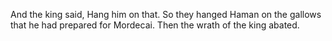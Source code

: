 And the king said, Hang him on that. So they hanged Haman on the gallows that he had prepared for Mordecai. Then the wrath of the king abated.
